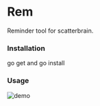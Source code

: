 # Rem

Reminder tool for scatterbrain.

### Installation
 
go get and go install

### Usage

![demo](https://asciinema.org/a/6emmhnucs46jra7seendaz9mu)

